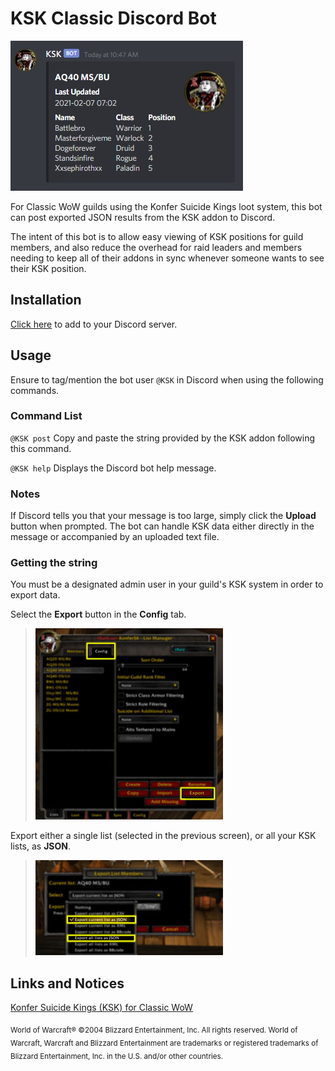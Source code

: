 # KSK Classic Discord Bot

![Example](images/ksk3.jpg)

For Classic WoW guilds using the Konfer Suicide Kings loot system, this bot can post exported JSON results from the KSK addon to Discord.

The intent of this bot is to allow easy viewing of KSK positions for guild members, and also reduce the overhead for raid leaders and members needing to keep all of their addons in sync whenever someone wants to see their KSK position.

## Installation
[Click here](https://discord.com/api/oauth2/authorize?client_id=807655262961532938&permissions=26624&scope=bot) to add to your Discord server.

## Usage

Ensure to tag/mention the bot user `@KSK` in Discord when using the following commands.

### Command List

`@KSK post` Copy and paste the string provided by the KSK addon following this command.

`@KSK help` Displays the Discord bot help message.

### Notes

If Discord tells you that your message is too large, simply click the **Upload** button when prompted. The bot can handle KSK data either directly in the message or accompanied by an uploaded text file.

### Getting the string

You must be a designated admin user in your guild's KSK system in order to export data.

Select the **Export** button in the **Config** tab.

>![Instructions](images/ksk1.jpg)

Export either a single list (selected in the previous screen), or all your KSK lists, as **JSON**.

>![Instructions](images/ksk2.jpg)


## Links and Notices

[Konfer Suicide Kings (KSK) for Classic WoW](https://www.curseforge.com/wow/addons/ksk-classic)

<sub>World of Warcraft®
©2004 Blizzard Entertainment, Inc. All rights reserved. World of Warcraft, Warcraft and Blizzard Entertainment are trademarks or registered trademarks of Blizzard Entertainment, Inc. in the U.S. and/or other countries.</sub>
